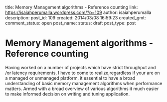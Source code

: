 title: Memory Management algorithms - Reference counting
link: https://isaiahperumalla.wordpress.com/?p=109
author: isaiahperumalla
description: 
post_id: 109
created: 2014/03/08 16:59:23
created_gmt: 
comment_status: open
post_name: 
status: draft
post_type: post

# Memory Management algorithms - Reference counting

Having worked on a number of projects which have strict throughput and /or latency requirements, I have to come to realize,regardless if your are on a managed or unmanaged platform, it essential to have a broad understanding of basic memory management algorithms when performance matters. Armed with a broad overview of various algorithms it much easier to make informed decision on writing and tuning application.
